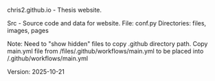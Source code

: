 chris2.github.io - Thesis website.

Src - Source code and data for website.
File: conf.py
Directories: files, images, pages

Note: Need to "show hidden" files to copy .github directory path.
Copy main.yml file from /files/.github/workflows/main.yml to be placed into /.github/workflows/main.yml

Version: 2025-10-21 
